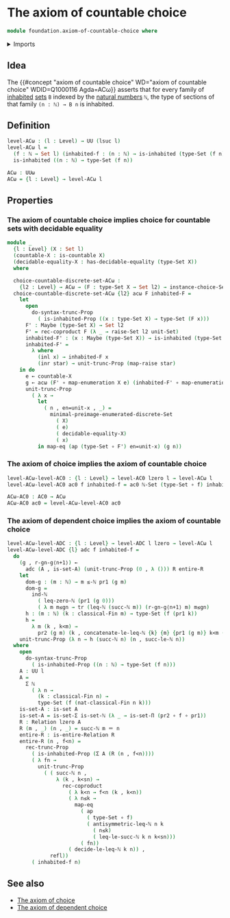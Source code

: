 # The axiom of countable choice

```agda
module foundation.axiom-of-countable-choice where
```

<details><summary>Imports</summary>

```agda
open import elementary-number-theory.equality-natural-numbers
open import elementary-number-theory.inequality-natural-numbers
open import elementary-number-theory.natural-numbers
open import elementary-number-theory.strict-inequality-natural-numbers

open import foundation.action-on-identifications-functions
open import foundation.axiom-of-choice
open import foundation.axiom-of-dependent-choice
open import foundation.binary-relations
open import foundation.coproduct-types
open import foundation.decidable-equality
open import foundation.dependent-pair-types
open import foundation.embeddings
open import foundation.equivalences
open import foundation.function-types
open import foundation.identity-types
open import foundation.inhabited-types
open import foundation.maybe
open import foundation.propositional-truncations
open import foundation.raising-universe-levels
open import foundation.sets
open import foundation.transport-along-identifications
open import foundation.unit-type
open import foundation.univalence
open import foundation.universe-levels

open import set-theory.countable-sets

open import univalent-combinatorics.classical-finite-types
```

</details>

## Idea

The
{{#concept "axiom of countable choice" WD="axiom of countable choice" WDID=Q1000116 Agda=ACω}}
asserts that for every family of [inhabited](foundation.inhabited-types.md)
[sets](foundation.sets.md) `B` indexed by the
[natural numbers](elementary-number-theory.natural-numbers.md) `ℕ`, the type of
sections of that family `(n : ℕ) → B n` is inhabited.

## Definition

```agda
level-ACω : (l : Level) → UU (lsuc l)
level-ACω l =
  (f : ℕ → Set l) (inhabited-f : (n : ℕ) → is-inhabited (type-Set (f n))) →
  is-inhabited ((n : ℕ) → type-Set (f n))

ACω : UUω
ACω = {l : Level} → level-ACω l
```

## Properties

### The axiom of countable choice implies choice for countable sets with decidable equality

```agda
module _
  {l : Level} (X : Set l)
  (countable-X : is-countable X)
  (decidable-equality-X : has-decidable-equality (type-Set X))
  where

  choice-countable-discrete-set-ACω :
    {l2 : Level} → ACω → (F : type-Set X → Set l2) → instance-choice-Set X F
  choice-countable-discrete-set-ACω {l2} acω F inhabited-F =
    let
      open
        do-syntax-trunc-Prop
          ( is-inhabited-Prop ((x : type-Set X) → type-Set (F x)))
      F' : Maybe (type-Set X) → Set l2
      F' = rec-coproduct F (λ _ → raise-Set l2 unit-Set)
      inhabited-F' : (x : Maybe (type-Set X)) → is-inhabited (type-Set (F' x))
      inhabited-F' =
        λ where
          (inl x) → inhabited-F x
          (inr star) → unit-trunc-Prop (map-raise star)
    in do
      e ← countable-X
      g ← acω (F' ∘ map-enumeration X e) (inhabited-F' ∘ map-enumeration X e)
      unit-trunc-Prop
        ( λ x →
          let
            ( n , en=unit-x , _) =
              minimal-preimage-enumerated-discrete-Set
                ( X)
                ( e)
                ( decidable-equality-X)
                ( x)
          in map-eq (ap (type-Set ∘ F') en=unit-x) (g n))
```

### The axiom of choice implies the axiom of countable choice

```agda
level-ACω-level-AC0 : {l : Level} → level-AC0 lzero l → level-ACω l
level-ACω-level-AC0 ac0 f inhabited-f = ac0 ℕ-Set (type-Set ∘ f) inhabited-f

ACω-AC0 : AC0 → ACω
ACω-AC0 ac0 = level-ACω-level-AC0 ac0
```

### The axiom of dependent choice implies the axiom of countable choice

```agda
level-ACω-level-ADC : {l : Level} → level-ADC l lzero → level-ACω l
level-ACω-level-ADC {l} adc f inhabited-f =
  do
    (g , r-gn-g⟨n+1⟩) ←
      adc (A , is-set-A) (unit-trunc-Prop (0 , λ ())) R entire-R
    let
      dom-g : (m : ℕ) → m ≤-ℕ pr1 (g m)
      dom-g =
        ind-ℕ
          ( leq-zero-ℕ (pr1 (g 0)))
          ( λ m m≤gn → tr (leq-ℕ (succ-ℕ m)) (r-gn-g⟨n+1⟩ m) m≤gn)
      h : (m : ℕ) (k : classical-Fin m) → type-Set (f (pr1 k))
      h =
        λ m (k , k<m) →
          pr2 (g m) (k , concatenate-le-leq-ℕ {k} {m} {pr1 (g m)} k<m (dom-g m))
    unit-trunc-Prop (λ n → h (succ-ℕ n) (n , succ-le-ℕ n))
  where
    open
      do-syntax-trunc-Prop
        ( is-inhabited-Prop ((n : ℕ) → type-Set (f n)))
    A : UU l
    A =
      Σ ℕ
        ( λ n →
          (k : classical-Fin n) →
          type-Set (f (nat-classical-Fin n k)))
    is-set-A : is-set A
    is-set-A = is-set-Σ is-set-ℕ (λ _ → is-set-Π (pr2 ∘ f ∘ pr1))
    R : Relation lzero A
    R (m , _) (n , _) = succ-ℕ m ＝ n
    entire-R : is-entire-Relation R
    entire-R (n , f<n) =
      rec-trunc-Prop
        ( is-inhabited-Prop (Σ A (R (n , f<n))))
        ( λ fn →
          unit-trunc-Prop
            ( ( succ-ℕ n ,
                λ (k , k<sn) →
                  rec-coproduct
                    ( λ k<n → f<n (k , k<n))
                    ( λ n≤k →
                      map-eq
                        ( ap
                          ( type-Set ∘ f)
                          ( antisymmetric-leq-ℕ n k
                            ( n≤k)
                            ( leq-le-succ-ℕ k n k<sn)))
                        ( fn))
                    ( decide-le-leq-ℕ k n)) ,
              refl))
        ( inhabited-f n)
```

## See also

- [The axiom of choice](foundation.axiom-of-choice.md)
- [The axiom of dependent choice](foundation.axiom-of-dependent-choice.md)
